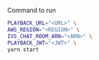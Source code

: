 Command to run

```sh
PLAYBACK_URL="<URL>" \
AWS_REGION="<REGION>" \
IVS_CHAT_ROOM_ARN="<ARN>" \
PLAYBACK_JWT="<JWT>" \
yarn start
```
